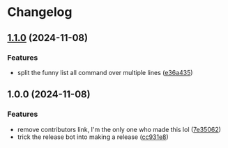 # Changelog

## [1.1.0](https://github.com/lyxal/vyxasdf/compare/v1.0.0...v1.1.0) (2024-11-08)


### Features

* split the funny list all command over multiple lines ([e36a435](https://github.com/lyxal/vyxasdf/commit/e36a435101fbac31c63c825e91b129198c67dcdf))

## 1.0.0 (2024-11-08)


### Features

* remove contributors link, I'm the only one who made this lol ([7e35062](https://github.com/lyxal/vyxasdf/commit/7e35062e8f12be77504b164a573388c9063a73f3))
* trick the release bot into making a release ([cc931e8](https://github.com/lyxal/vyxasdf/commit/cc931e87864b3040302037eddedd8055d518bd4d))
